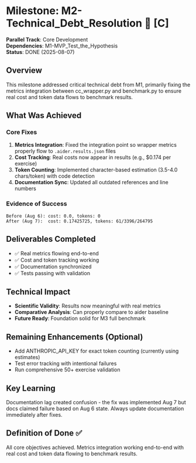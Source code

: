 # Milestone: M2-Technical_Debt_Resolution 🔧 [C]

**Parallel Track**: Core Development  
**Dependencies**: M1-MVP_Test_the_Hypothesis  
**Status**: DONE (2025-08-07)

## Overview
This milestone addressed critical technical debt from M1, primarily fixing the metrics integration between cc_wrapper.py and benchmark.py to ensure real cost and token data flows to benchmark results.

## What Was Achieved

### Core Fixes
1. **Metrics Integration**: Fixed the integration point so wrapper metrics properly flow to `.aider.results.json` files
2. **Cost Tracking**: Real costs now appear in results (e.g., $0.174 per exercise)
3. **Token Counting**: Implemented character-based estimation (3.5-4.0 chars/token) with code detection
4. **Documentation Sync**: Updated all outdated references and line numbers

### Evidence of Success
```
Before (Aug 6): cost: 0.0, tokens: 0
After (Aug 7):  cost: 0.17425725, tokens: 61/3396/264795
```

## Deliverables Completed
- ✅ Real metrics flowing end-to-end
- ✅ Cost and token tracking working
- ✅ Documentation synchronized
- ✅ Tests passing with validation

## Technical Impact
- **Scientific Validity**: Results now meaningful with real metrics
- **Comparative Analysis**: Can properly compare to aider baseline
- **Future Ready**: Foundation solid for M3 full benchmark

## Remaining Enhancements (Optional)
- Add ANTHROPIC_API_KEY for exact token counting (currently using estimates)
- Test error tracking with intentional failures
- Run comprehensive 50+ exercise validation

## Key Learning
Documentation lag created confusion - the fix was implemented Aug 7 but docs claimed failure based on Aug 6 state. Always update documentation immediately after fixes.

## Definition of Done ✅
All core objectives achieved. Metrics integration working end-to-end with real cost and token data flowing to benchmark results.